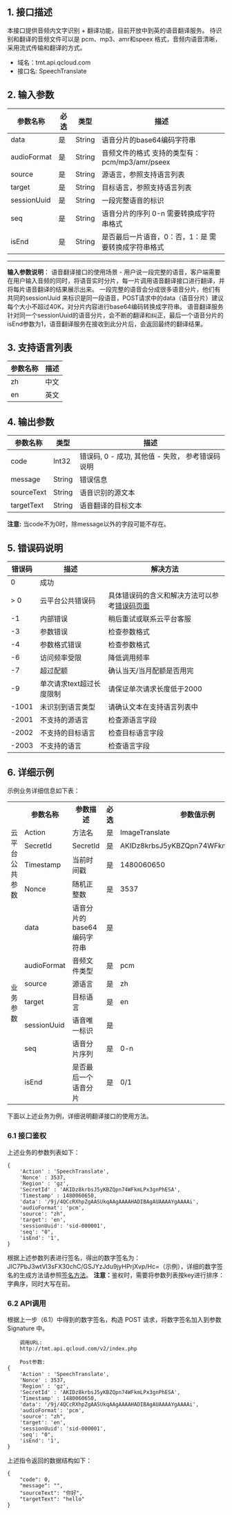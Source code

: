 ## 1. 接口描述
本接口提供音频内文字识别 + 翻译功能，目前开放中到英的语音翻译服务。
待识别和翻译的音频文件可以是 pcm、mp3、amr和speex 格式，音频内语音清晰，采用流式传输和翻译的方式。

  * 域名：tmt.api.qcloud.com
  * 接口名: SpeechTranslate
  
## 2. 输入参数

| 参数名称 |必选 | 类型 |描述|
|---------|---------|---------|---------|
| data   | 是 | String |语音分片的base64编码字符串|
| audioFormat   | 是 | String |音频文件的格式 支持的类型有：pcm/mp3/amr/pseex |
| source   | 是 | String |源语言，参照支持语言列表|
| target   | 是 | String |目标语言，参照支持语言列表|
| sessionUuid   | 是 | String |一段完整语音的标识|
| seq   | 是 | String |语音分片的序列 0-n  需要转换成字符串格式|
| isEnd   | 是 | String |是否最后一片语音，0：否，1：是  需要转换成字符串格式|

-----------------------------------------------------------------------------
**输入参数说明**：
语音翻译接口的使用场景 - 用户说一段完整的语音，客户端需要在用户输入音频的同时，将语音实时分片，每一片调用语音翻译接口进行翻译，并将每片语音翻译的结果展示出来。
一段完整的语音会分成很多语音分片，他们有共同的sessionUuid 来标识是同一段语音，POST请求中的data（语音分片）建议每个大小不超过40K，对分片内容进行base64编码转换成字符串。
语音翻译服务针对同一个sessionUuid的语音分片，会不断的翻译和纠正，最后一个语音分片的isEnd参数为1，语音翻译服务在接收到此分片后，会返回最终的翻译结果。

## 3. 支持语言列表
| 参数名称 | 描述 |
|---------|---------|
| zh | 中文 |
| en | 英文 |

## 4. 输出参数

| 参数名称 |类型 | 描述 |
|---------|---------|---------|
| code | Int32 | 错误码, 0 - 成功, 其他值 - 失败， 参考错误码说明 |
| message | String | 错误信息 |
| sourceText | String | 语音识别的源文本 |
| targetText | String | 语音翻译的目标文本|

**注意:** 当code不为0时，除message以外的字段可能不存在。

## 5. 错误码说明

| 错误码 |描述 | 解决方法
|--------|--------|-------|
| 0  |  成功    |
| > 0 | 云平台公共错误码| 具体错误码的含义和解决方法可以参考[错误码页面](/document/product/551/7391)|
| -1 | 内部错误 | 稍后重试或联系云平台客服 | 
| -3 | 参数错误 | 检查参数格式 | 
| -4 | 参数格式错误 | 检查参数格式 |
| -6 | 访问频率受限 | 降低调用频率
| -7 | 超过配额 | 确认当天/当月配额是否用完
| -9 | 单次请求text超过长度限制 | 请保证单次请求长度低于2000
| -1001 | 未识别到语言类型 | 请确认文本在支持语言列表中
| -2001| 不支持的源语言 | 检查源语言字段
| -2002| 不支持的目标语言 | 检查目标语言字段
| -2003| 不支持的语言 | 检查语言字段


## 6. 详细示例

  示例业务详细信息如下表：
	
<table class="t">
<tr>
<th width="100"> <br />
</th><th width="80"> <b>参数名称</b>
</th><th width="100"> <b>参数描述</b>
</th><th width="50"> <b>必选</b>
</th><th width="150"> <b>参数值示例</b>
</th></tr>
<tr>
<td rowspan="4">云平台公共参数 </td><td> Action </td><td> 方法名 </td><td> 是 </td><td> ImageTranslate
</td></tr>
<tr>
<td> SecretId </td><td> SecretId </td><td> 是 </td><td> AKIDz8krbsJ5yKBZQpn74WFkmLPx3gnPhESA
</td></tr>
<tr>
<td> Timestamp </td><td> 当前时间戳 </td><td> 是 </td><td> 1480060650
</td></tr>
<tr>
<td> Nonce </td><td> 随机正整数 </td><td> 是 </td><td> 3537
</td></tr>
<tr>
<td rowspan="8">业务参数 </td><td> data</td><td> 语音分片的base64编码字符串</td>
<td> 是 </td><td> </td>
</tr>
<tr>
<td> audioFormat</td><td> 音频文件类型 </td><td> 是 </td><td> pcm
</td></tr>
<tr>
<tr>
<td> source </td><td> 源语言 </td><td> 是 </td><td> zh
</td></tr>
<tr>
<td> target </td><td> 目标语言 </td><td> 是 </td><td> en
</td></tr>
<tr>
<td> sessionUuid </td><td> 语音唯一标识 </td><td> 是 </td><td> 
</td></tr>
<tr>
<td> seq </td><td> 语音分片序列 </td><td> 是 </td><td> 0-n
</td></tr>
<tr>
<td> isEnd </td><td> 是否最后一个语音分片 </td><td> 是 </td><td> 0/1
</td></tr>
<tr>
</tr></table>

  下面以上述业务为例，详细说明翻译接口的使用方法。

### 6.1 接口鉴权

  上述业务的参数列表如下：
	
```
{
    'Action' : 'SpeechTranslate',
    'Nonce' : 3537,
    'Region' : 'gz',
    'SecretId' : 'AKIDz8krbsJ5yKBZQpn74WFkmLPx3gnPhESA',
    'Timestamp' : 1480060650,
    'data': '/9j/4QCcRXhpZgAASUkqAAgAAAAHADIBAgAUAAAAYgAAAAi',
    'audioFormat': 'pcm',
    'source': "zh",
    'target': 'en',
    'sessionUuid': 'sid-000001',
    'seq': "0",
    'isEnd': '1',    
}
```

  根据上述参数列表进行签名，得出的数字签名为：JIC7PbJ3wtVI3sFX30chC/GSJYzJdu9jyHPrjXvp/Hc=（示例），详细的数字签名的生成方法请参照[签名方法](/document/product/551/7393)。
  <b>注意：</b>鉴权时，需要将参数列表按key进行排序：字典序，同时大写在前。
  
### 6.2 API调用
  根据上一步（6.1）中得到的数字签名，构造 POST 请求，将数字签名加入到参数 Signature 中。
  
```
    调用URL:
    http://tmt.api.qcloud.com/v2/index.php
    
    Post参数:
{
    'Action' : 'SpeechTranslate',
    'Nonce' : 3537,
    'Region' : 'gz',
    'SecretId' : 'AKIDz8krbsJ5yKBZQpn74WFkmLPx3gnPhESA',
    'Timestamp' : 1480060650,
    'data': '/9j/4QCcRXhpZgAASUkqAAgAAAAHADIBAgAUAAAAYgAAAAi',
    'audioFormat': 'pcm',
    'source': "zh",
    'target': 'en',
    'sessionUuid': 'sid-000001',
    'seq': "0",
    'isEnd': '1',    
}
```

  上述指令返回的数据结构如下：
	
```
{
    "code": 0,
    "message": "",
    "sourceText": "你好",
    "targetText": "hello"
}
```

